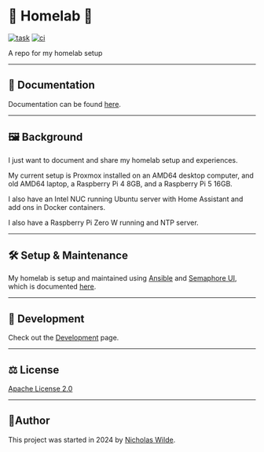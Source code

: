 # :house_with_garden: Homelab :test_tube:
[![task](https://img.shields.io/badge/Task-Enabled-brightgreen?style=for-the-badge&logo=task&logoColor=white)](https://taskfile.dev/#/)
[![ci](https://img.shields.io/github/actions/workflow/status/nicholaswilde/homelab/ci.yaml?label=ci&style=for-the-badge&branch=main)](https://github.com/nicholaswilde/homelab/actions/workflows/ci.yaml)

A repo for my homelab setup

---

## :book: Documentation

Documentation can be found [here][1].

---

## :framed_picture: Background

I just want to document and share my homelab setup and experiences.

My current setup is Proxmox installed on an AMD64 desktop computer, and old AMD64 laptop, a Raspberry Pi 4 8GB, and a Raspberry Pi 5 16GB.

I also have an Intel NUC running Ubuntu server with Home Assistant and add ons in Docker containers.

I also have a Raspberry Pi Zero W running and NTP server.

---

## :hammer_and_wrench: Setup & Maintenance

My homelab is setup and maintained using [Ansible][5] and [Semaphore UI][7], which is documented [here][6].

---

## :construction: Development

Check out the [Development](./reference/development.md) page.

---

## :balance_scale: License

​[​Apache License 2.0](../LICENSE)

---

## :pencil:​ Author

​This project was started in 2024 by [Nicholas Wilde][2].

[1]: <https://nicholaswilde.io/homelab/>
[2]: <https://github.com/nicholaswilde/>
[3]: <https://pypi.org/project/Jinja2/>

[5]: <https://www.redhat.com/en/ansible-collaborative>
[6]: <https://github.com/nicholaswilde/homelab-playbooks>
[7]: <https://semaphoreui.com/>
